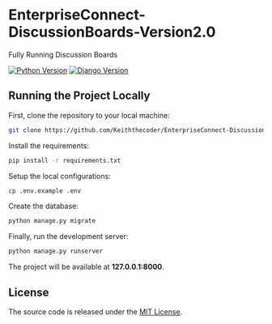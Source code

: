 # EnterpriseConnect-DiscussionBoards-Version2.0
Fully Running Discussion Boards 

[![Python Version](https://img.shields.io/badge/python-3.6-brightgreen.svg)](https://python.org)
[![Django Version](https://img.shields.io/badge/django-1.11-brightgreen.svg)](https://djangoproject.com)



## Running the Project Locally

First, clone the repository to your local machine:

```bash
git clone https://github.com/Keiththecoder/EnterpriseConnect-DiscussionBoards-Version2.0.git
```

Install the requirements:

```bash
pip install -r requirements.txt
```

Setup the local configurations:

```bash
cp .env.example .env
```

Create the database:

```bash
python manage.py migrate
```

Finally, run the development server:

```bash
python manage.py runserver
```

The project will be available at **127.0.0.1:8000**.


## License

The source code is released under the [MIT License](https://github.com/sibtc/django-beginners-guide/blob/master/LICENSE).
